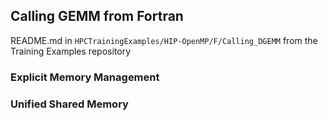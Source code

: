 ## Calling GEMM from Fortran

README.md in `HPCTrainingExamples/HIP-OpenMP/F/Calling_DGEMM` from the Training Examples repository

### Explicit Memory Management

### Unified Shared Memory
